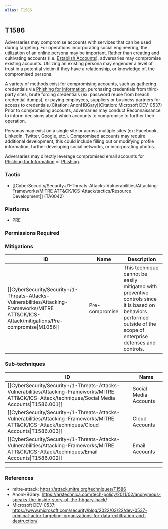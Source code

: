 ```yaml
---
alias: T1586
---
```


## T1586

Adversaries may compromise accounts with services that can be used during targeting. For operations incorporating social engineering, the utilization of an online persona may be important. Rather than creating and cultivating accounts (i.e. [Establish Accounts](https://attack.mitre.org/techniques/T1585)), adversaries may compromise existing accounts. Utilizing an existing persona may engender a level of trust in a potential victim if they have a relationship, or knowledge of, the compromised persona. 

A variety of methods exist for compromising accounts, such as gathering credentials via [Phishing for Information](https://attack.mitre.org/techniques/T1598), purchasing credentials from third-party sites, brute forcing credentials (ex: password reuse from breach credential dumps), or paying employees, suppliers or business partners for access to credentials.(Citation: AnonHBGary)(Citation: Microsoft DEV-0537) Prior to compromising accounts, adversaries may conduct Reconnaissance to inform decisions about which accounts to compromise to further their operation.

Personas may exist on a single site or across multiple sites (ex: Facebook, LinkedIn, Twitter, Google, etc.). Compromised accounts may require additional development, this could include filling out or modifying profile information, further developing social networks, or incorporating photos.

Adversaries may directly leverage compromised email accounts for [Phishing for Information](https://attack.mitre.org/techniques/T1598) or [Phishing](https://attack.mitre.org/techniques/T1566).


### Tactic
- [[CyberSecurity/Security+/1-Threats-Attacks-Vulnerabilities/Attacking-Frameworks/MITRE ATT&CK/ICS-Attack/tactics/Resource Development]] (TA0042)

### Platforms
- PRE

### Permissions Required

### Mitigations

| ID | Name | Description |
| --- | --- | --- |
| [[CyberSecurity/Security+/1-Threats-Attacks-Vulnerabilities/Attacking-Frameworks/MITRE ATT&CK/ICS-Attack/mitigations/Pre-compromise\|M1056]] | Pre-compromise | This technique cannot be easily mitigated with preventive controls since it is based on behaviors performed outside of the scope of enterprise defenses and controls. |

### Sub-techniques

| ID | Name |
| --- | --- |
| [[CyberSecurity/Security+/1-Threats-Attacks-Vulnerabilities/Attacking-Frameworks/MITRE ATT&CK/ICS-Attack/techniques/Social Media Accounts\|T1586.001]] | Social Media Accounts |
| [[CyberSecurity/Security+/1-Threats-Attacks-Vulnerabilities/Attacking-Frameworks/MITRE ATT&CK/ICS-Attack/techniques/Cloud Accounts\|T1586.003]] | Cloud Accounts |
| [[CyberSecurity/Security+/1-Threats-Attacks-Vulnerabilities/Attacking-Frameworks/MITRE ATT&CK/ICS-Attack/techniques/Email Accounts\|T1586.002]] | Email Accounts |


---
### References

- mitre-attack: https://attack.mitre.org/techniques/T1586
- AnonHBGary: https://arstechnica.com/tech-policy/2011/02/anonymous-speaks-the-inside-story-of-the-hbgary-hack/
- Microsoft DEV-0537: https://www.microsoft.com/security/blog/2022/03/22/dev-0537-criminal-actor-targeting-organizations-for-data-exfiltration-and-destruction/
